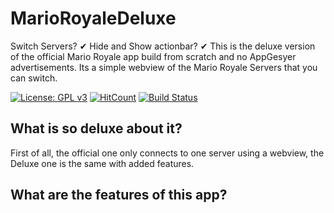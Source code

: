 # MarioRoyaleDeluxe
Switch Servers? ✔ Hide and Show actionbar? ✔ This is the deluxe version of the official Mario Royale app build from scratch and no AppGesyer advertisements. Its a simple webview of the Mario Royale Servers that you can switch.

[![License: GPL v3](https://img.shields.io/badge/License-GPL%20v3-blue.svg)](https://github.com/JohnGLFour/MarioRoyaleDeluxe/blob/master/LICENSE)
[![HitCount](http://hits.dwyl.io/JohnGLFour/MarioRoyaleDeluxe.svg)](http://hits.dwyl.io/JohnGLFour/MarioRoyaleDeluxe)
[![Build Status](https://travis-ci.org/JohnGLFour/MarioRoyaleDeluxe.svg?branch=master)](https://travis-ci.org/JohnGLFour/MarioRoyaleDeluxe)

## What is so deluxe about it?
First of all, the official one only connects to one server using a webview, the Deluxe one is the same with added features.

## What are the features of this app?
